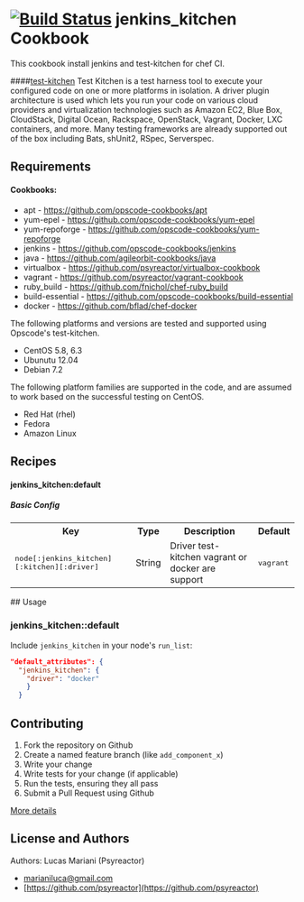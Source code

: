 [![Build Status](https://travis-ci.org/psyreactor/jenkins_kitchen-cookbook.svg?branch=master)](https://travis-ci.org/psyreactor/jenkins_kitchen-cookbook)
jenkins_kitchen Cookbook
===============

This cookbook install jenkins and test-kitchen for chef CI.

####[test-kitchen](https://http://kitchen.ci//)
Test Kitchen is a test harness tool to execute your configured code on one or more platforms in isolation. A driver plugin architecture is used which lets you run your code on various cloud providers and virtualization technologies such as Amazon EC2, Blue Box, CloudStack, Digital Ocean, Rackspace, OpenStack, Vagrant, Docker, LXC containers, and more. Many testing frameworks are already supported out of the box including Bats, shUnit2, RSpec, Serverspec.

Requirements
------------
#### Cookbooks:

- apt - https://github.com/opscode-cookbooks/apt
- yum-epel - https://github.com/opscode-cookbooks/yum-epel
- yum-repoforge - https://github.com/opscode-cookbooks/yum-repoforge
- jenkins - https://github.com/opscode-cookbooks/jenkins
- java - https://github.com/agileorbit-cookbooks/java
- virtualbox - https://github.com/psyreactor/virtualbox-cookbook
- vagrant - https://github.com/psyreactor/vagrant-cookbook
- ruby_build - https://github.com/fnichol/chef-ruby_build
- build-essential - https://github.com/opscode-cookbooks/build-essential
- docker - https://github.com/bflad/chef-docker

The following platforms and versions are tested and supported using Opscode's test-kitchen.

- CentOS 5.8, 6.3
- Ubunutu 12.04
- Debian 7.2

The following platform families are supported in the code, and are assumed to work based on the successful testing on CentOS.


- Red Hat (rhel)
- Fedora
- Amazon Linux

Recipes
-------
#### jenkins_kitchen:default
##### Basic Config

<table>
  <tr>
    <th>Key</th>
    <th>Type</th>
    <th>Description</th>
    <th>Default</th>
  </tr>
  <tr>
    <td><tt>node[:jenkins_kitchen][:kitchen][:driver]</tt></td>
    <td>String</td>
    <td>Driver test-kitchen vagrant or docker are support</td>
    <td><tt>vagrant</tt></td>
  </tr>
</table>
## Usage

### jenkins_kitchen::default

Include `jenkins_kitchen` in your node's `run_list`:

```json
"default_attributes": {
  "jenkins_kitchen": {
    "driver": "docker"
    }
  }
```


Contributing
------------

1. Fork the repository on Github
2. Create a named feature branch (like `add_component_x`)
3. Write your change
4. Write tests for your change (if applicable)
5. Run the tests, ensuring they all pass
6. Submit a Pull Request using Github

[More details](https://github.com/psyreactor/wordpress-cookbook/blob/master/CONTRIBUTING.md)

License and Authors
-------------------

Authors:
Lucas Mariani (Psyreactor)
- [marianiluca@gmail.com](mailto:marianiluca@gmail.com)
- [https://github.com/psyreactor](https://github.com/psyreactor)
